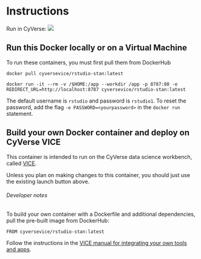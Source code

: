 # Instructions

Run in CyVerse: <a href="https://de.cyverse.org/de/?type=quick-launch&quick-launch-id=fce147f5-8c2d-4178-b725-63a68f2fde97&app-id=7be7ec22-bbf9-11ea-81ef-008cfa5ae621" target="_blank"><img src="https://de.cyverse.org/Powered-By-CyVerse-blue.svg"></a>

## Run this Docker locally or on a Virtual Machine

To run these containers, you must first pull them from DockerHub

```
docker pull cyversevice/rstudio-stan:latest
```

```
docker run -it --rm -v /$HOME:/app --workdir /app -p 8787:80 -e REDIRECT_URL=http://localhost:8787 cyversevice/rstudio-stan:latest
```

The default username is `rstudio` and password is `rstudio1`. To reset the password, add the flag `-e PASSWORD=<yourpassword>` in the `docker run` statement.

## Build your own Docker container and deploy on CyVerse VICE

This container is intended to run on the CyVerse data science workbench, called [VICE](https://cyverse-visual-interactive-computing-environment.readthedocs-hosted.com/en/latest/index.html). 

Unless you plan on making changes to this container, you should just use the existing launch button above. 

###### Developer notes

To build your own container with a Dockerfile and additional dependencies, pull the pre-built image from DockerHub:

```
FROM cyversevice/rstudio-stan:latest
```

Follow the instructions in the [VICE manual for integrating your own tools and apps](https://cyverse-visual-interactive-computing-environment.readthedocs-hosted.com/en/latest/developer_guide/building.html).
